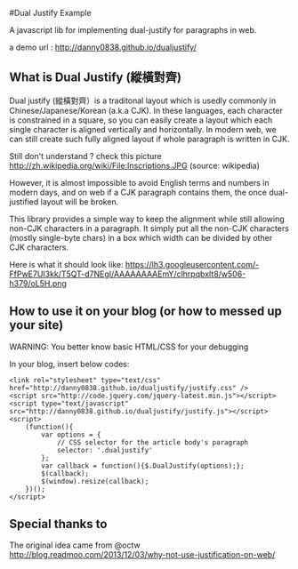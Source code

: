 #Dual Justify Example

A javascript lib for implementing dual-justify for paragraphs in web.


a demo url : http://danny0838.github.io/dualjustify/


## What is Dual Justify (縱橫對齊)

Dual justify (縱橫對齊）is a traditonal layout which is usedly commonly in Chinese/Japanese/Korean (a.k.a CJK).
In these languages, each character is constrained in a square, so you can easily create a layout which each single character is aligned vertically and horizontally.
In modern web, we can still create such fully aligned layout if whole paragraph is written in CJK.

Still don't understand ? check this picture http://zh.wikipedia.org/wiki/File:Inscriptions.JPG (source: wikipedia)

However, it is almost impossible to avoid English terms and numbers in modern days,
and on web if a CJK paragraph contains them, the once dual-justified layout will be broken.

This library provides a simple way to keep the alignment while still allowing non-CJK characters in a paragraph.
It simply put all the non-CJK characters (mostly single-byte chars) in a box which width can be divided by other CJK characters.

Here is what it should look like:
https://lh3.googleusercontent.com/-FfPwE7UI3kk/T5QT-d7NEgI/AAAAAAAAEmY/clhrpqbxIt8/w506-h379/oL5H.png

## How to use it on your blog (or how to messed up your site)

WARNING: You better know basic HTML/CSS for your debugging

In your blog, insert below codes:

```
<link rel="stylesheet" type="text/css" href="http://danny0838.github.io/dualjustify/justify.css" />
<script src="http://code.jquery.com/jquery-latest.min.js"></script>
<script type="text/javascript" src="http://danny0838.github.io/dualjustify/justify.js"></script>
<script>
    (function(){
        var options = {
            // CSS selector for the article body's paragraph
            selector: '.dualjustify'
        };
        var callback = function(){$.DualJustify(options);};
        $(callback);
        $(window).resize(callback);
    })();
</script>
```

## Special thanks to
The original idea came from @octw
http://blog.readmoo.com/2013/12/03/why-not-use-justification-on-web/
